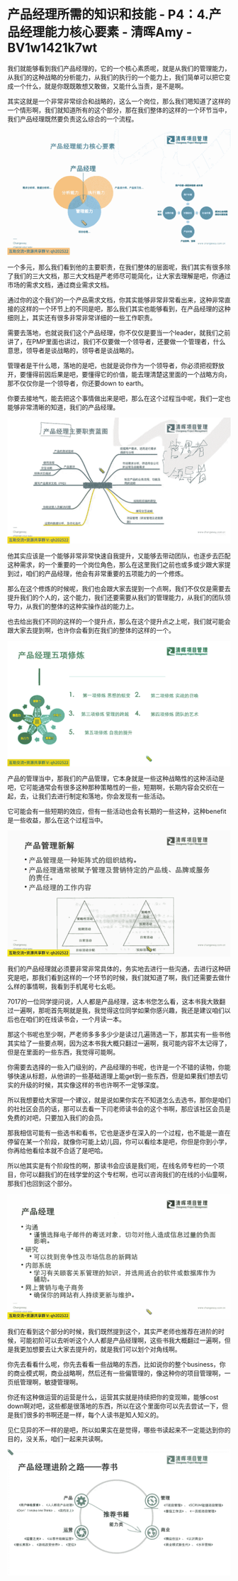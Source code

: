 # 产品经理所需的知识和技能 - P4：4.产品经理能力核心要素 - 清晖Amy - BV1w1421k7wt

我们就能够看到我们产品经理的，它的一个核心素质呢，就是从我们的管理能力，从我们的这种战略的分析能力，从我们的执行的一个能力上，我们简单可以把它变成一个什么，就是你既既敢想又敢做，又能什么当责，是不是啊。

其实这就是一个非常非常综合和战略的，这么一个岗位，那么我们嗯知道了这样的一个情形啊，我们就知道所有的这个部分，那在我们整体的这样的一个环节当中，我们产品经理既然要负责这么综合的一个流程。



![](img/ee9bc25c9fcbcb95596fceef4a38870e_1.png)

一个多元，那么我们看到他的主要职责，在我们整体的层面呢，我们其实有很多除了我们的三大文档，那三大文档是严老师尽可能简化，让大家去理解是吧，你通过市场的需求文档，通过商业需求文档。

通过你的这个我们的一个产品需求文档，你其实能够非常非常看出来，这种非常直接的这样的一个环节上的不同是吧，那么我们其实也能够看到，在产品经理的这种细则上，其实还有很多非常非常详细的一些工作职责。

需要去落地，也就说我们这个产品经理，你不仅仅是要当一个leader，就我们之前讲了，在PMP里面也讲过，我们不仅要做一个领导者，还要做一个管理者，什么意思，领导者是谈战略的，领导者是谈战略的。

管理者是干什么嗯，落地的是吧，也就是说你作为一个领导者，你必须把视野放开，要懂得前因后果是吧，要懂得它的价值，能去理清楚这里面的一个战略方向，那不仅仅你是一个领导者，你还要down to earth。

你要去接地气，能去把这个事情做出来是吧，那么在这个过程当中呢，我们一定也能够非常清晰的知道，我们的产品经理。



![](img/ee9bc25c9fcbcb95596fceef4a38870e_3.png)

他其实应该是一个能够非常非常快速自我提升，又能够去带动团队，也逐步去匹配这种需求，的一个重要的一个岗位角色，那么在这里我们之前也或多或少跟大家提到过，咱们的产品经理，他会有非常重要的五项能力的一个修炼。

那么在这个修炼的时候呢，我们也会跟大家去提到一个点啊，我们不仅仅是需要去提升我们的个人的，这个能力，我们还要需要从我们的管理能力，从我们的团队领导力，从我们的整体的这种实操作战的能力上。

也去给出我们不同的这样的一个提升点，那么在这个提升点之上呢，我们就可能会跟大家去提到啊，也许你会看到在我们的整体的这样的一个。



![](img/ee9bc25c9fcbcb95596fceef4a38870e_5.png)

产品的管理当中，那我们的产品管理，它本身就是一些这种战略性的这种活动是吧，它可能通常会有很多这种那种策略性的一些，短期啊，长期内容会交织在一起，去，让我们去进行制定和落地，你会发现有一些活动。

它可能会有一些短期的效应，但有一些活动也会有长期的一些这种，这种benefit是一些收益，那么在这个过程当中。



![](img/ee9bc25c9fcbcb95596fceef4a38870e_7.png)

我们的产品经理就必须要非常非常具体的，务实地去进行一些沟通，去进行这种研究是吧，那我们看到这样的一个环节的时候，我们就知道了啊，我们还需要去做什么样的事情啊，我看到手机尾号七幺呃。

7017的一位同学提问说，人人都是产品经理，这本书您怎么看，这本书我大致翻过一遍啊，那呃首先啊就是我，我觉得这位同学如果你感兴趣，我还是建议咱们以后也在咱们的在线读书会，一个月读一本。

那这个书呢也至少啊，严老师多多多少少是读过几遍筛选一下，那其实有一些书他其实给了一些要点啊，因为这本书我大概只翻过一遍啊，我可能内容不太记得了，但是在里面的一些东西，我觉得可能啊。

你需要去选择的一些入门级别的，产品经理的书呢，也许是一个不错的读物，你能够快速从标题，从他讲的一些基础道理上能get到一些东西，但是如果我们想去切实的升级的时候，其实像这样的书也许啊不一定够深度。

所以我想要给大家提一个建议，就是说如果你实在不知道怎么去选书，那你是咱们的社社区会员的话，那可以去看一下闫老师读书会的这个书啊，那应该社区会员是免费的对吧，只要加入我们的会员。

那我相信可能有一些选书和看书，它也是逐步在深入的一个过程，也不能是一直在停留在某一个阶段，就像你可能上幼儿园，你可以看绘本是吧，你但是你到小学，你再给他看绘本就不合适了是吧哈。

所以他其实是有个阶段性的啊，那读书会应该是我们呃，在线名师专栏的一个项目，你可以翻我们的在线学堂的这个专栏啊，也可以咨询我们的在线的小仙童啊，那我们也回到这个部分。



![](img/ee9bc25c9fcbcb95596fceef4a38870e_9.png)

我们在看到这个部分的时候，我们既然提到这个，其实严老师也推荐在进阶的时候，可能初阶可以去听听这个人人都是产品经理啊，这些书我大概翻过一遍啊，但是我更加想要去让大家去提升的，就是我们可以划个对角线啊。

你先去看看什么呢，你先去看看一些战略的东西，比如说你的整个business，你的商业模式啊，商业战略啊，然后还有一些偏管理的，像这种你的项目管理啊，一页纸管理啊，敏捷管理啊。

你还有这种做运营的运营是什么，运营其实就是持续把你的变现嘛，能够cost down啊对吧，这些都是很落地的东西，所以在这个里面你可以先去尝试一下，但是我们很多的书啊还是一样，每个人读书是知人知义的。

见仁见异的不一样的是吧，所以如果实在是觉得，哪些书读起来不一定能达到你的目的，没关系，咱们一起来共读啊。



![](img/ee9bc25c9fcbcb95596fceef4a38870e_11.png)